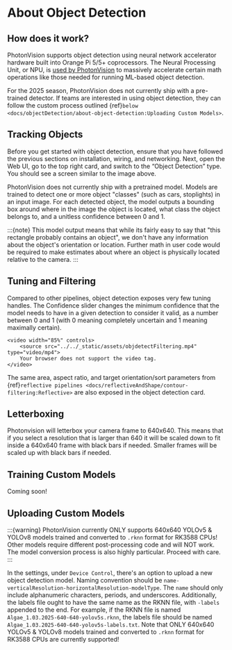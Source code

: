 # About Object Detection

## How does it work?

PhotonVision supports object detection using neural network accelerator hardware built into Orange Pi 5/5+ coprocessors. The Neural Processing Unit, or NPU, is [used by PhotonVision](https://github.com/PhotonVision/rknn_jni/tree/main) to massively accelerate certain math operations like those needed for running ML-based object detection.

For the 2025 season, PhotonVision does not currently ship with a pre-trained detector. If teams are interested in using object detection, they can follow the custom process outlined {ref}`below <docs/objectDetection/about-object-detection:Uploading Custom Models>`.

## Tracking Objects

Before you get started with object detection, ensure that you have followed the previous sections on installation, wiring, and networking. Next, open the Web UI, go to the top right card, and switch to the “Object Detection” type. You should see a screen similar to the image above.

PhotonVision does not currently ship with a pretrained model. Models are trained to detect one or more object "classes" (such as cars, stoplights) in an input image. For each detected object, the model outputs a bounding box around where in the image the object is located, what class the object belongs to, and a unitless confidence between 0 and 1.

:::{note}
This model output means that while its fairly easy to say that "this rectangle probably contains an object", we don't have any information about the object's orientation or location. Further math in user code would be required to make estimates about where an object is physically located relative to the camera.
:::

## Tuning and Filtering

Compared to other pipelines, object detection exposes very few tuning handles. The Confidence slider changes the minimum confidence that the model needs to have in a given detection to consider it valid, as a number between 0 and 1 (with 0 meaning completely uncertain and 1 meaning maximally certain).

```{raw} html
<video width="85%" controls>
    <source src="../../_static/assets/objdetectFiltering.mp4" type="video/mp4">
    Your browser does not support the video tag.
</video>
```

The same area, aspect ratio, and target orientation/sort parameters from {ref}`reflective pipelines <docs/reflectiveAndShape/contour-filtering:Reflective>` are also exposed in the object detection card.

## Letterboxing

Photonvision will letterbox your camera frame to 640x640. This means that if you select a resolution that is larger than 640 it will be scaled down to fit inside a 640x640 frame with black bars if needed. Smaller frames will be scaled up with black bars if needed.

## Training Custom Models

Coming soon!

## Uploading Custom Models

:::{warning}
PhotonVision currently ONLY supports 640x640 YOLOv5 & YOLOv8 models trained and converted to `.rknn` format for RK3588 CPUs! Other models require different post-processing code and will NOT work. The model conversion process is also highly particular. Proceed with care.
:::

In the settings, under `Device Control`, there's an option to upload a new object detection model. Naming convention
should be `name-verticalResolution-horizontalResolution-modelType`. The
`name` should only include alphanumeric characters, periods, and underscores. Additionally, the labels
file ought to have the same name as the RKNN file, with `-labels` appended to the end. For
example, if the RKNN file is named `Algae_1.03.2025-640-640-yolov5s.rknn`, the labels file should be
named `Algae_1.03.2025-640-640-yolov5s-labels.txt`. Note that ONLY 640x640 YOLOv5 & YOLOv8 models
trained and converted to `.rknn` format for RK3588 CPUs are currently supported!
